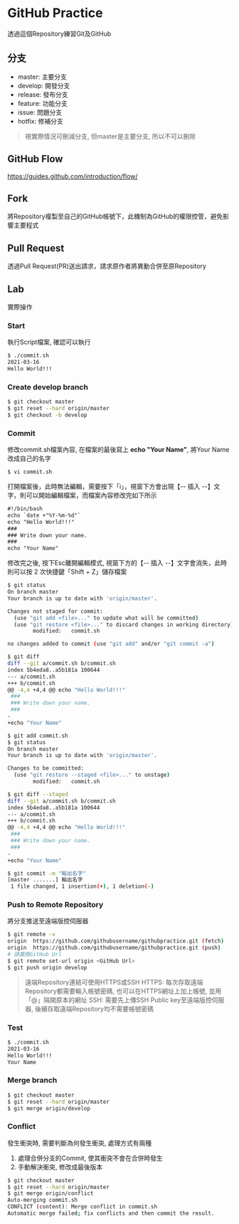 # GitHub Practice

透過這個Repository練習Git及GitHub

## 分支

- master: 主要分支
- develop: 開發分支
- release: 發布分支
- feature: 功能分支
- issue: 問題分支
- hotfix: 修補分支

> 視實際情況可刪減分支, 但master是主要分支, 所以不可以刪除

## GitHub Flow

https://guides.github.com/introduction/flow/

## Fork

將Repository複製至自己的GitHub帳號下，此機制為GitHub的權限控管，避免影響主要程式

## Pull Request

透過Pull Request(PR)送出請求，請求原作者將異動合併至原Repository

## Lab

實際操作

### Start

執行Script檔案, 確認可以執行

```bash
$ ./commit.sh
2021-03-16
Hello World!!!
```

### Create develop branch

```bash
$ git checkout master
$ git reset --hard origin/master
$ git checkout -b develop
```

### Commit

修改commit.sh檔案內容, 在檔案的最後寫上 **echo "Your Name"**, 將Your Name改成自己的名字

```bash
$ vi commit.sh
```

打開檔案後，此時無法編輯，需要按下「i」，視窗下方會出現【-- 插入 --】文字，則可以開始編輯檔案，而檔案內容修改完如下所示

```txt
#!/bin/bash
echo `date +"%Y-%m-%d"`
echo "Hello World!!!"
###
### Write down your name.
###
echo "Your Name"
```

修改完之後, 按下Esc離開編輯模式, 視窗下方的【-- 插入 --】文字會消失，此時則可以按 2 次快捷鍵「Shift + Z」儲存檔案

```bash
$ git status
On branch master
Your branch is up to date with 'origin/master'.

Changes not staged for commit:
  (use "git add <file>..." to update what will be committed)
  (use "git restore <file>..." to discard changes in working directory)
        modified:   commit.sh

no changes added to commit (use "git add" and/or "git commit -a")

$ git diff
diff --git a/commit.sh b/commit.sh
index 5b4eda8..a5b181a 100644
--- a/commit.sh
+++ b/commit.sh
@@ -4,4 +4,4 @@ echo "Hello World!!!"
 ###
 ### Write down your name.
 ###
-
+echo "Your Name"

$ git add commit.sh
$ git status
On branch master
Your branch is up to date with 'origin/master'.

Changes to be committed:
  (use "git restore --staged <file>..." to unstage)
        modified:   commit.sh

$ git diff --staged
diff --git a/commit.sh b/commit.sh
index 5b4eda8..a5b181a 100644
--- a/commit.sh
+++ b/commit.sh
@@ -4,4 +4,4 @@ echo "Hello World!!!"
 ###
 ### Write down your name.
 ###
-
+echo "Your Name"

$ git commit -m "輸出名字"
[master .......] 輸出名字
 1 file changed, 1 insertion(+), 1 deletion(-)
```

### Push to Remote Repository

將分支推送至遠端版控伺服器

```bash
$ git remote -v
origin  https://github.com/githubusername/githubpractice.git (fetch)
origin  https://github.com/githubusername/githubpractice.git (push)
# 請置換GitHub Url
$ git remote set-url origin <GitHub Url>
$ git push origin develop
```

> 遠端Repository連結可使用HTTPS或SSH
> HTTPS: 每次存取遠端Repository都需要輸入帳號密碼, 也可以在HTTPS網址上加上帳號, 並用「@」隔開原本的網址
> SSH: 需要先上傳SSH Public key至遠端版控伺服器, 後續存取遠端Repository均不需要帳號密碼


### Test

```bash
$ ./commit.sh
2021-03-16
Hello World!!!
Your Name
```

### Merge branch

```bash
$ git checkout master
$ git reset --hard origin/master
$ git merge origin/develop
```

### Conflict

發生衝突時, 需要判斷為何發生衝突, 處理方式有兩種
1. 處理合併分支的Commit, 使其衝突不會在合併時發生
2. 手動解決衝突, 修改成最後版本

```bash
$ git checkout master
$ git reset --hard origin/master
$ git merge origin/conflict
Auto-merging commit.sh
CONFLICT (content): Merge conflict in commit.sh
Automatic merge failed; fix conflicts and then commit the result.
```
